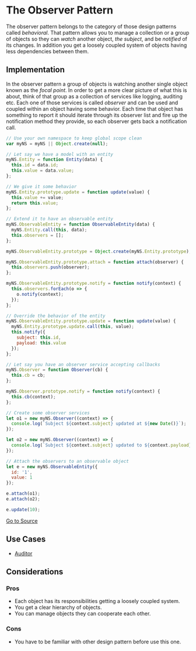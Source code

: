 # The Observer Pattern

The observer pattern belongs to the category of those design patterns called *behavioral*. That pattern allows you to manage a collection or a group of objects so they can *watch* another object, *the subject*, and be *notified* of its changes. In addition you get a loosely coupled system of objects having less dependencies between them.

## Implementation

In the observer pattern a group of objects is watching another single object known as the *focal point*. In order to get a more clear picture of what this is about, think of that group as a collection of services like logging, auditing etc. Each one of those services is called *observer* and can be used and coupled within an object having some behavior. Each time that object has something to report it should iterate through its observer list and fire up the notification method they provide, so each observer gets back a notification call.

```javascript
// Use your own namespace to keep global scope clean
var myNS = myNS || Object.create(null);

// Let say we have a model with an entity
myNS.Entity = function Entity(data) {
  this.id = data.id;
  this.value = data.value;
};

// We give it some behavior
myNS.Entity.prototype.update = function update(value) {
  this.value += value;
  return this.value;
};

// Extend it to have an observable entity
myNS.ObservableEntity = function ObservableEntity(data) {
  myNS.Entity.call(this, data);
  this.observers = [];
};

myNS.ObservableEntity.prototype = Object.create(myNS.Entity.prototype);

myNS.ObservableEntity.prototype.attach = function attach(observer) {
  this.observers.push(observer);
};

myNS.ObservableEntity.prototype.notify = function notify(context) {
  this.observers.forEach(o => {
    o.notify(context);
  });
};

// Override the behavior of the entity
myNS.ObservableEntity.prototype.update = function update(value) {
  myNS.Entity.prototype.update.call(this, value);
  this.notify({
    subject: this.id,
    payload: this.value
  });
};

// Let say you have an observer service accepting callbacks
myNS.Observer = function Observer(cb) {
  this.cb = cb;
};

myNS.Observer.prototype.notify = function notify(context) {
  this.cb(context);
};

// Create some observer services
let o1 = new myNS.Observer((context) => {
  console.log(`Subject ${context.subject} updated at ${new Date()}`);
});

let o2 = new myNS.Observer((context) => {
  console.log(`Subject ${context.subject} updated to ${context.payload}`);
});

// Attach the observers to an observable object
let e = new myNS.ObservableEntity({
  id: '1',
  value: 1
});

e.attach(o1);
e.attach(o2);

e.update(10);
```

[Go to Source](index.js)

## Use Cases
* [Auditor](auditor.js)

## Considerations

### Pros
* Each object has its responsibilities getting a loosely coupled system.
* You get a clear hierarchy of objects.
* You can manage objects they can cooperate each other.

### Cons
* You have to be familiar with other design pattern before use this one.